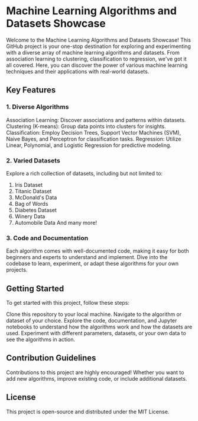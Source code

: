 # Machine Learning Algorithms and Datasets Showcase

Welcome to the Machine Learning Algorithms and Datasets Showcase! This GitHub project is your one-stop destination for exploring and experimenting with a diverse array of machine learning algorithms and datasets. From association learning to clustering, classification to regression, we've got it all covered. Here, you can discover the power of various machine learning techniques and their applications with real-world datasets.

## Key Features
### 1. Diverse Algorithms
Association Learning: Discover associations and patterns within datasets.
Clustering (K-means): Group data points into clusters for insights.
Classification: Employ Decision Trees, Support Vector Machines (SVM), Naive Bayes, and Perceptron for classification tasks.
Regression: Utilize Linear, Polynomial, and Logistic Regression for predictive modeling.

### 2. Varied Datasets
Explore a rich collection of datasets, including but not limited to:
1. Iris Dataset
2. Titanic Dataset
3. McDonald's Data
4. Bag of Words
5. Diabetes Dataset
6. Winery Data
7. Automobile Data
And many more!

### 3. Code and Documentation
Each algorithm comes with well-documented code, making it easy for both beginners and experts to understand and implement. Dive into the codebase to learn, experiment, or adapt these algorithms for your own projects.

## Getting Started
To get started with this project, follow these steps:

Clone this repository to your local machine.
Navigate to the algorithm or dataset of your choice.
Explore the code, documentation, and Jupyter notebooks to understand how the algorithms work and how the datasets are used.
Experiment with different parameters, datasets, or your own data to see the algorithms in action.

## Contribution Guidelines
Contributions to this project are highly encouraged! Whether you want to add new algorithms, improve existing code, or include additional datasets.

## License
This project is open-source and distributed under the MIT License. 
